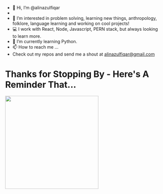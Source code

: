 - 👋 Hi, I’m @alinazulfiqar
- 
- 👀 I’m interested in problem solving, learning new things, anthropology, folklore, language learning and working on cool projects!
- 💻 I work with React, Node, Javascript, PERN stack, but always looking to learn more.
- 🌱 I’m currently learning Python.
- 📫 How to reach me ...
- Check out my repos and send me a shout at alinazulfiqar@gmail.com

# Thanks for Stopping By - Here's A Reminder That...

<img src="https://media.giphy.com/media/la3A1FBXaDA2Im6Exb/giphy.gif" width="300">

<!---
alinazulfiqar/alinazulfiqar is a ✨ special ✨ repository because its `README.md` (this file) appears on your GitHub profile.
You can click the Preview link to take a look at your changes.
--->
